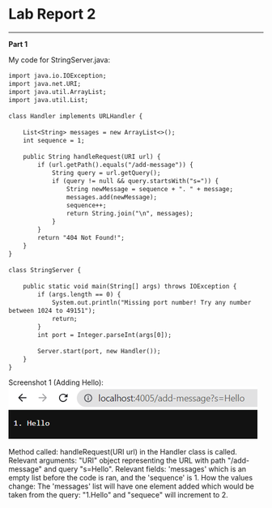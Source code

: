 # Lab Report 2
***

**Part 1**

My code for StringServer.java:
```
import java.io.IOException;
import java.net.URI;
import java.util.ArrayList;
import java.util.List;

class Handler implements URLHandler {

    List<String> messages = new ArrayList<>();
    int sequence = 1;

    public String handleRequest(URI url) {
        if (url.getPath().equals("/add-message")) {
            String query = url.getQuery();
            if (query != null && query.startsWith("s=")) {
                String newMessage = sequence + ". " + message;
                messages.add(newMessage);
                sequence++;
                return String.join("\n", messages);
            }
        }
        return "404 Not Found!";
    }
}

class StringServer {
   
    public static void main(String[] args) throws IOException {
        if (args.length == 0) {
            System.out.println("Missing port number! Try any number between 1024 to 49151");
            return;
        }
        int port = Integer.parseInt(args[0]);

        Server.start(port, new Handler());
    }
}
```
Screenshot 1 (Adding Hello):
![Image](AddingHello.png)	

Method called: handleRequest(URI url) in the Handler class is called.
Relevant arguments: "URI" object representing the URL with path "/add-message" and query "s=Hello".
Relevant fields: 'messages' which is an empty list before the code is ran, and the 'sequence' is 1.
How the values change: The 'messages' list will have one element added which would be taken from the query: "1.Hello" and "sequece" will increment to 2.

































